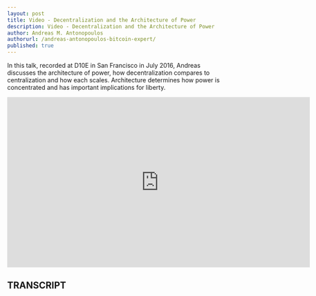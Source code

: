 ```yaml
---
layout: post
title: Video - Decentralization and the Architecture of Power
description: Video - Decentralization and the Architecture of Power
author: Andreas M. Antonopoulos
authorurl: /andreas-antonopoulos-bitcoin-expert/
published: true
---
```


<p>In this talk, recorded at D10E in San Francisco in July 2016, Andreas discusses the architecture of power, how decentralization compares to centralization and how each scales. Architecture determines how power is concentrated and has important implications for liberty.</p>

<center><iframe width="700" height="394" src="https://www.youtube.com/embed/QlYgNH2t43U?list=PLPQwGV1aLnTthcG265_FYSaV24hFScvC0" frameborder="0" allowfullscreen></iframe></center>

<h2>TRANSCRIPT</h2>
